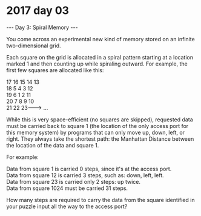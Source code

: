 # 2017 day 03

--- Day 3: Spiral Memory ---

You come across an experimental new kind of memory stored on an infinite two-dimensional grid.



Each square on the grid is allocated in a spiral pattern starting at a location marked 1 and then counting up while spiraling outward. For example, the first few squares are allocated like this:



17  16  15  14  13\
18   5   4   3  12\
19   6   1   2  11\
20   7   8   9  10\
21  22  23---> ...



While this is very space-efficient (no squares are skipped), requested data must be carried back to square 1 (the location of the only access port for this memory system) by programs that can only move up, down, left, or right. They always take the shortest path: the Manhattan Distance between the location of the data and square 1.



For example:



Data from square 1 is carried 0 steps, since it's at the access port.\
Data from square 12 is carried 3 steps, such as: down, left, left.\
Data from square 23 is carried only 2 steps: up twice.\
Data from square 1024 must be carried 31 steps.



How many steps are required to carry the data from the square identified in your puzzle input all the way to the access port?



